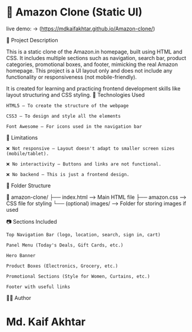 # 🛒 Amazon Clone (Static UI)
live demo:
-> (https://mdkaifakhtar.github.io/Amazon-clone/)

📌 Project Description

This is a static clone of the Amazon.in homepage, built using HTML and CSS. It includes multiple sections such as navigation, search bar, product categories, promotional boxes, and footer, mimicking the real Amazon homepage. This project is a UI layout only and does not include any functionality or responsiveness (not mobile-friendly).

It is created for learning and practicing frontend development skills like layout structuring and CSS styling.
🧰 Technologies Used

    HTML5 – To create the structure of the webpage

    CSS3 – To design and style all the elements

    Font Awesome – For icons used in the navigation bar

🚫 Limitations

    ❌ Not responsive – Layout doesn't adapt to smaller screen sizes (mobile/tablet).

    ❌ No interactivity – Buttons and links are not functional.

    ❌ No backend – This is just a frontend design.

📁 Folder Structure

📁 amazon-clone/
├── index.html         --> Main HTML file
├── amazon.css         --> CSS file for styling
└── (optional) images/ --> Folder for storing images if used

📷 Sections Included

    Top Navigation Bar (logo, location, search, sign in, cart)

    Panel Menu (Today's Deals, Gift Cards, etc.)

    Hero Banner

    Product Boxes (Electronics, Grocery, etc.)

    Promotional Sections (Style for Women, Curtains, etc.)

    Footer with useful links

👨‍💻 Author

# Md. Kaif Akhtar
